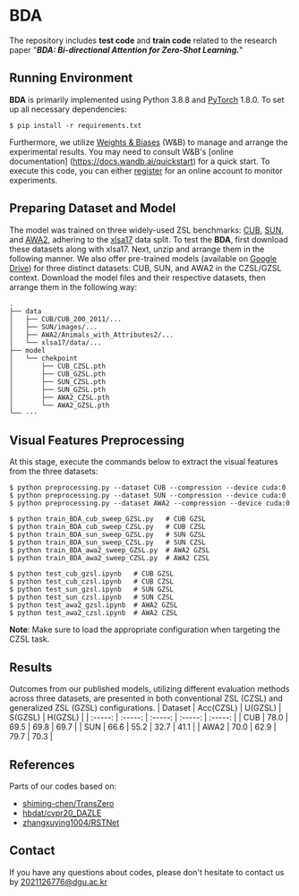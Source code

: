 # BDA
The repository includes **test code** and **train code** related to the research paper "***BDA: Bi-directional Attention for Zero-Shot Learning.***"
## Running Environment

**BDA** is primarily implemented using Python 3.8.8 and [PyTorch](https://pytorch.org/) 1.8.0. To set up all necessary dependencies:
```
$ pip install -r requirements.txt
```
Furthermore, we utilize [Weights & Biases](https://wandb.ai/site) (W&B) to manage and arrange the experimental results. You may need to consult W&B's [online documentation]
(https://docs.wandb.ai/quickstart) for a quick start. To execute this code, you can either [register](https://app.wandb.ai/login?signup=true) for an online account to monitor experiments.

## Preparing Dataset and Model
The model was trained on three widely-used ZSL benchmarks: [CUB](http://www.vision.caltech.edu/visipedia/CUB-200-2011.html), [SUN](http://cs.brown.edu/~gmpatter/sunattributes.html), and [AWA2](http://cvml.ist.ac.at/AwA2/), adhering to the [xlsa17](http://datasets.d2.mpi-inf.mpg.de/xian/xlsa17.zip) data split. To test the **BDA**, first download these datasets along with xlsa17. Next, unzip and arrange them in the following manner.
We also offer pre-trained models (available on [Google Drive](https://drive.google.com/drive/folders/1-FpAlgLXTHoEyvNzyvcx6tH-R3rXrY7n?usp=sharing)) for three distinct datasets: CUB, SUN, and AWA2 in the CZSL/GZSL context. Download the model files and their respective datasets, then arrange them in the following way:
``` 
. 
├── data 
│   ├── CUB/CUB_200_2011/... 
│   ├── SUN/images/... 
│   ├── AWA2/Animals_with_Attributes2/... 
│   └── xlsa17/data/... 
├── model 
│   └── chekpoint       
│       ├── CUB_CZSL.pth 
│       ├── CUB_GZSL.pth 
│       ├── SUN_CZSL.pth 
│       ├── SUN_GZSL.pth 
│       ├── AWA2_CZSL.pth 
│       └── AWA2_GZSL.pth 
└── ··· 
```

## Visual Features Preprocessing
At this stage, execute the commands below to extract the visual features from the three datasets:

```
$ python preprocessing.py --dataset CUB --compression --device cuda:0
$ python preprocessing.py --dataset SUN --compression --device cuda:0
$ python preprocessing.py --dataset AWA2 --compression --device cuda:0
```

```
$ python train_BDA_cub_sweep_GZSL.py   # CUB GZSL
$ python train_BDA_cub_sweep_CZSL.py   # CUB CZSL
$ python train_BDA_sun_sweep_GZSL.py   # SUN GZSL
$ python train_BDA_sun_sweep_CZSL.py   # SUN CZSL
$ python train_BDA_awa2_sweep_GZSL.py  # AWA2 GZSL
$ python train_BDA_awa2_sweep_CZSL.py  # AWA2 CZSL
```

```
$ python test_cub_gzsl.ipynb   # CUB GZSL
$ python test_cub_czsl.ipynb   # CUB CZSL
$ python test_sun_gzsl.ipynb   # SUN GZSL
$ python test_sun_czsl.ipynb   # SUN CZSL
$ python test_awa2_gzsl.ipynb  # AWA2 GZSL
$ python test_awa2_czsl.ipynb  # AWA2 CZSL
```
**Note**: 
Make sure to load the appropriate configuration when targeting the CZSL task.

## Results
Outcomes from our published models, utilizing different evaluation methods across three datasets, are presented in both conventional ZSL (CZSL) and generalized ZSL (GZSL) configurations.
| Dataset | Acc(CZSL) | U(GZSL) | S(GZSL) | H(GZSL) |
| :-----: | :-----: | :-----: | :-----: | :-----: |
| CUB | 78.0 | 69.5 | 69.8 | 69.7 |
| SUN | 66.6 | 55.2 | 32.7 | 41.1 |
| AWA2 | 70.0 | 62.9 | 79.7 | 70.3 |
## References
Parts of our codes based on:
* [shiming-chen/TransZero](https://github.com/shiming-chen/TransZero)
* [hbdat/cvpr20_DAZLE](https://github.com/hbdat/cvpr20_DAZLE)
* [zhangxuying1004/RSTNet](https://github.com/zhangxuying1004/RSTNet)
## Contact
If you have any questions about codes, please don't hesitate to contact us by 2021126776@dgu.ac.kr
